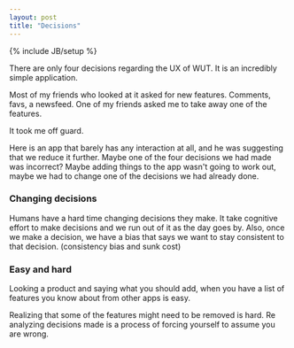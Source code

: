```yaml
---
layout: post
title: "Decisions"
---
```

{% include JB/setup %}

There are only four decisions regarding the UX of WUT. It is an incredibly simple application.

Most of my friends who looked at it asked for new features. Comments, favs, a newsfeed. One of my friends asked me to take away one of the features.

It took me off guard.

Here is an app that barely has any interaction at all, and he was suggesting that we reduce it further. Maybe one of the four decisions we had made was incorrect? Maybe adding things to the app wasn't going to work out, maybe we had to change one of the decisions we had already done.

### Changing decisions

Humans have a hard time changing decisions they make. It take cognitive effort to make decisions and we run out of it as the day goes by. Also, once we make a decision, we have a bias that says we want to stay consistent to that decision. (consistency bias and sunk cost)

### Easy and hard

Looking a product and saying what you should add, when you have a list of features you know about from other apps is easy.

Realizing that some of the features might need to be removed is hard. Re analyzing decisions made is a process of forcing yourself to assume you are wrong.
